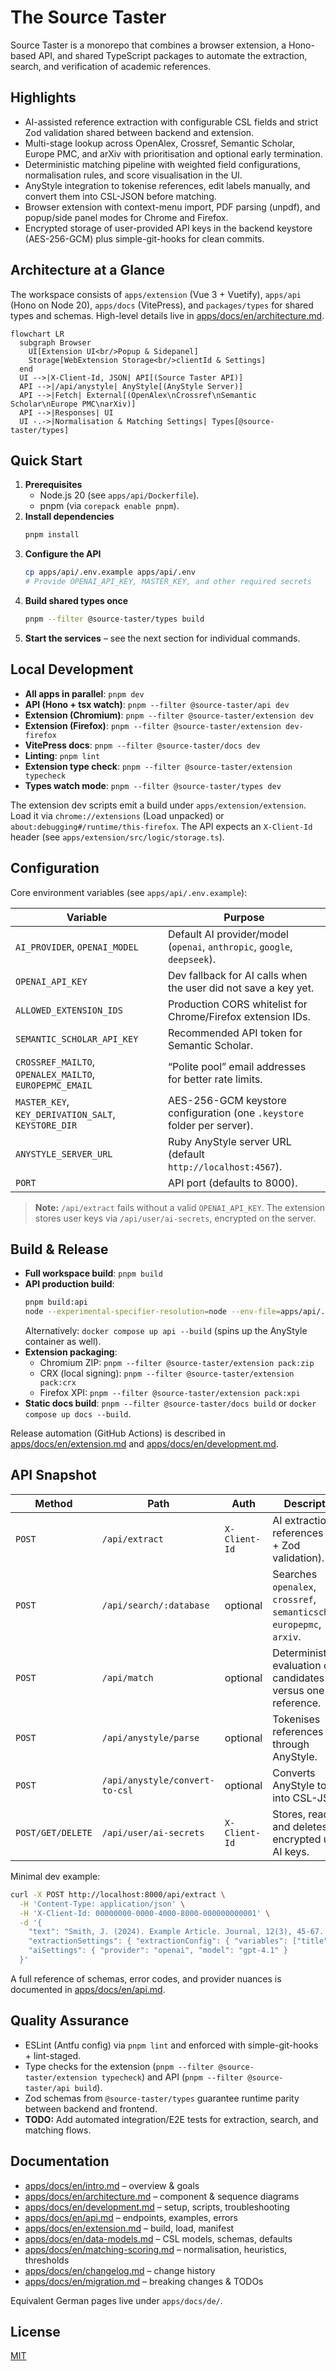 # The Source Taster

Source Taster is a monorepo that combines a browser extension, a Hono-based API, and shared TypeScript packages to automate the extraction, search, and verification of academic references.

## Highlights

- AI-assisted reference extraction with configurable CSL fields and strict Zod validation shared between backend and extension.
- Multi-stage lookup across OpenAlex, Crossref, Semantic Scholar, Europe PMC, and arXiv with prioritisation and optional early termination.
- Deterministic matching pipeline with weighted field configurations, normalisation rules, and score visualisation in the UI.
- AnyStyle integration to tokenise references, edit labels manually, and convert them into CSL-JSON before matching.
- Browser extension with context-menu import, PDF parsing (unpdf), and popup/side panel modes for Chrome and Firefox.
- Encrypted storage of user-provided API keys in the backend keystore (AES-256-GCM) plus simple-git-hooks for clean commits.

## Architecture at a Glance

The workspace consists of `apps/extension` (Vue 3 + Vuetify), `apps/api` (Hono on Node 20), `apps/docs` (VitePress), and `packages/types` for shared types and schemas. High-level details live in [apps/docs/en/architecture.md](apps/docs/en/architecture.md).

```mermaid
flowchart LR
  subgraph Browser
    UI[Extension UI<br/>Popup & Sidepanel]
    Storage[WebExtension Storage<br/>clientId & Settings]
  end
  UI -->|X-Client-Id, JSON| API[(Source Taster API)]
  API -->|/api/anystyle| AnyStyle[(AnyStyle Server)]
  API -->|Fetch| External[(OpenAlex\nCrossref\nSemantic Scholar\nEurope PMC\narXiv)]
  API -->|Responses| UI
  UI -.->|Normalisation & Matching Settings| Types[@source-taster/types]
```

## Quick Start

1. **Prerequisites**
   - Node.js 20 (see `apps/api/Dockerfile`).
   - pnpm (via `corepack enable pnpm`).
2. **Install dependencies**
   ```bash
   pnpm install
   ```
3. **Configure the API**
   ```bash
   cp apps/api/.env.example apps/api/.env
   # Provide OPENAI_API_KEY, MASTER_KEY, and other required secrets
   ```
4. **Build shared types once**
   ```bash
   pnpm --filter @source-taster/types build
   ```
5. **Start the services** – see the next section for individual commands.

## Local Development

- **All apps in parallel**: `pnpm dev`
- **API (Hono + tsx watch)**: `pnpm --filter @source-taster/api dev`
- **Extension (Chromium)**: `pnpm --filter @source-taster/extension dev`
- **Extension (Firefox)**: `pnpm --filter @source-taster/extension dev-firefox`
- **VitePress docs**: `pnpm --filter @source-taster/docs dev`
- **Linting**: `pnpm lint`
- **Extension type check**: `pnpm --filter @source-taster/extension typecheck`
- **Types watch mode**: `pnpm --filter @source-taster/types dev`

The extension dev scripts emit a build under `apps/extension/extension`. Load it via `chrome://extensions` (Load unpacked) or `about:debugging#/runtime/this-firefox`. The API expects an `X-Client-Id` header (see `apps/extension/src/logic/storage.ts`).

## Configuration

Core environment variables (see `apps/api/.env.example`):

| Variable                                                | Purpose                                                                  |
| ------------------------------------------------------- | ------------------------------------------------------------------------ |
| `AI_PROVIDER`, `OPENAI_MODEL`                           | Default AI provider/model (`openai`, `anthropic`, `google`, `deepseek`). |
| `OPENAI_API_KEY`                                        | Dev fallback for AI calls when the user did not save a key yet.          |
| `ALLOWED_EXTENSION_IDS`                                 | Production CORS whitelist for Chrome/Firefox extension IDs.              |
| `SEMANTIC_SCHOLAR_API_KEY`                              | Recommended API token for Semantic Scholar.                              |
| `CROSSREF_MAILTO`, `OPENALEX_MAILTO`, `EUROPEPMC_EMAIL` | “Polite pool” email addresses for better rate limits.                    |
| `MASTER_KEY`, `KEY_DERIVATION_SALT`, `KEYSTORE_DIR`     | AES-256-GCM keystore configuration (one `.keystore` folder per server).  |
| `ANYSTYLE_SERVER_URL`                                   | Ruby AnyStyle server URL (default `http://localhost:4567`).              |
| `PORT`                                                  | API port (defaults to 8000).                                             |

> **Note:** `/api/extract` fails without a valid `OPENAI_API_KEY`. The extension stores user keys via `/api/user/ai-secrets`, encrypted on the server.

## Build & Release

- **Full workspace build**: `pnpm build`
- **API production build**:
  ```bash
  pnpm build:api
  node --experimental-specifier-resolution=node --env-file=apps/api/.env apps/api/dist/index.js
  ```
  Alternatively: `docker compose up api --build` (spins up the AnyStyle container as well).
- **Extension packaging**:
  - Chromium ZIP: `pnpm --filter @source-taster/extension pack:zip`
  - CRX (local signing): `pnpm --filter @source-taster/extension pack:crx`
  - Firefox XPI: `pnpm --filter @source-taster/extension pack:xpi`
- **Static docs build**: `pnpm --filter @source-taster/docs build` or `docker compose up docs --build`.

Release automation (GitHub Actions) is described in [apps/docs/en/extension.md](apps/docs/en/extension.md) and [apps/docs/en/development.md](apps/docs/en/development.md).

## API Snapshot

| Method            | Path                           | Auth          | Description                                                               |
| ----------------- | ------------------------------ | ------------- | ------------------------------------------------------------------------- |
| `POST`            | `/api/extract`                 | `X-Client-Id` | AI extraction of references (LLM + Zod validation).                       |
| `POST`            | `/api/search/:database`        | optional      | Searches `openalex`, `crossref`, `semanticscholar`, `europepmc`, `arxiv`. |
| `POST`            | `/api/match`                   | optional      | Deterministic evaluation of candidates versus one reference.              |
| `POST`            | `/api/anystyle/parse`          | optional      | Tokenises references through AnyStyle.                                    |
| `POST`            | `/api/anystyle/convert-to-csl` | optional      | Converts AnyStyle tokens into CSL-JSON.                                   |
| `POST/GET/DELETE` | `/api/user/ai-secrets`         | `X-Client-Id` | Stores, reads, and deletes encrypted user AI keys.                        |

Minimal dev example:

```bash
curl -X POST http://localhost:8000/api/extract \
  -H 'Content-Type: application/json' \
  -H 'X-Client-Id: 00000000-0000-4000-8000-000000000001' \
  -d '{
    "text": "Smith, J. (2024). Example Article. Journal, 12(3), 45-67. https://doi.org/10.1000/example",
    "extractionSettings": { "extractionConfig": { "variables": ["title", "author", "issued", "DOI"] } },
    "aiSettings": { "provider": "openai", "model": "gpt-4.1" }
  }'
```

A full reference of schemas, error codes, and provider nuances is documented in [apps/docs/en/api.md](apps/docs/en/api.md).

## Quality Assurance

- ESLint (Antfu config) via `pnpm lint` and enforced with simple-git-hooks + lint-staged.
- Type checks for the extension (`pnpm --filter @source-taster/extension typecheck`) and API (`pnpm --filter @source-taster/api build`).
- Zod schemas from `@source-taster/types` guarantee runtime parity between backend and frontend.
- **TODO:** Add automated integration/E2E tests for extraction, search, and matching flows.

## Documentation

- [apps/docs/en/intro.md](apps/docs/en/intro.md) – overview & goals
- [apps/docs/en/architecture.md](apps/docs/en/architecture.md) – component & sequence diagrams
- [apps/docs/en/development.md](apps/docs/en/development.md) – setup, scripts, troubleshooting
- [apps/docs/en/api.md](apps/docs/en/api.md) – endpoints, examples, errors
- [apps/docs/en/extension.md](apps/docs/en/extension.md) – build, load, manifest
- [apps/docs/en/data-models.md](apps/docs/en/data-models.md) – CSL models, schemas, defaults
- [apps/docs/en/matching-scoring.md](apps/docs/en/matching-scoring.md) – normalisation, heuristics, thresholds
- [apps/docs/en/changelog.md](apps/docs/en/changelog.md) – change history
- [apps/docs/en/migration.md](apps/docs/en/migration.md) – breaking changes & TODOs

Equivalent German pages live under `apps/docs/de/`.

## License

[MIT](LICENSE)

